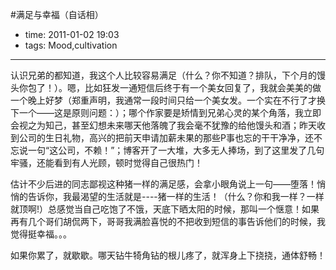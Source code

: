 #满足与幸福（自话相）

- time: 2011-01-02 19:03
- tags: Mood,cultivation

---

认识兄弟的都知道，我这个人比较容易满足（什么？你不知道？排队，下个月的馒头你包了！）。嗯，比如狂发一通短信后终于有一个美女回复了，我就会美美的做一个晚上好梦（郑重声明，我通常一段时间只给一个美女发。一个实在不行了才换下一个——这是原则问题：）；哪个作家要是矫情到兄弟心灵的某个角落，我立即会视之为知己，甚至幻想未来哪天他落魄了我会毫不犹豫的给他馒头和酒；昨天收到公司的生日礼物，高兴的把前天申请加薪未果的那些P事也忘的干干净净，还不忘说一句“这公司，不赖！”；博客开了一大堆，大多无人捧场，到了这里发了几句牢骚，还能看到有人光顾，顿时觉得自己很热门！ 

估计不少后进的同志鄙视这种猪一样的满足感，会拿小眼角说上一句——堕落！悄悄的告诉你，我最渴望的生活就是----猪一样的生活！（什么？你和我一样？一样就顶啊!）总感觉当自己吃饱了不饿，天底下晒太阳的时候，那叫一个惬意！如果再有几个哥们胡侃两下，哥哥我满脸喜悦的不把收到短信的事告诉他们的时候，我觉得挺幸福。。。 

如果你累了，就歇歇。哪天钻牛犄角钻的根儿疼了，就浑身上下挠挠，通体舒畅！
